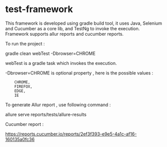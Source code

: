 # test-framework

This framework is developed using gradle build tool, it uses Java, Selenium and Cucumber as a core lib, and TestNg to invoke the execution.
Framework supports allur reports and cucumber reports.




To run the project : 

gradle clean webTest -Dbrowser=CHROME

webTest is a gradle task which invokes the execution.

-Dbrowser=CHROME is optional property , here is the possible values : 

        CHROME,
        FIREFOX,
        EDGE,
        IE

To generate Allur report , use following command : 

allure serve reports/tests/allure-results


Cucumber report :

https://reports.cucumber.io/reports/2ef3f393-e9e5-4a1c-af16-160135a0fc36














